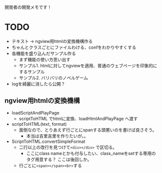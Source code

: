 開発者の開発メモです！


# TODO
* テキスト -> ngview用htmlの変換機構作る
* ちゃんとクラスごとにファイルわける、confをわかりやすくする
* 各機能を盛り込んだサンプル作る
	- まず機能の使い方思い出す
	- サンプル1. htmlに対してngviewを適用、普通のウェブページを印象的にするサンプル
	- サンプル2. バリバリのノベルゲーム
* logを綺麗に消したら公開？

## ngview用htmlの変換機構
* loadScriptAndPlayPage
	- scriptToHTML でhtmlに変換、loadHtmlAndPlayPage へ渡す
* scriptToHTML(text, format)
	- 面倒なので、とりあえず行ごとにspanする頭悪いのを書けば良さそう。
		- 本当は吉里吉里を作りたいが。。
* ScriptToHTML.convertSimpleFormat
	- 二行以上の改行を見つけて`<div></div>` で区切る。
		- ここにclass nameとかも付与したい、class_nameをsetする専用のタグ用意する？ ここは後回しか。
	- 行ごとに`<span></span><br>`する
